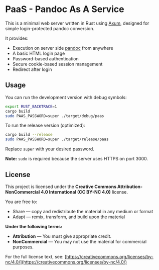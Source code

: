 # PaaS - Pandoc As A Service

This is a minimal web server written in Rust using [Axum](https://docs.rs/axum/latest/axum/), designed for simple login-protected pandoc conversion.

It provides:

- Execution on server side [pandoc](https://pandoc.org/) from anywhere
- A basic HTML login page
- Password-based authentication
- Secure cookie-based session management
- Redirect after login

## Usage

You can run the development version with debug symbols:

```bash
export RUST_BACKTRACE=1
cargo build
sudo PAAS_PASSWORD=super ./target/debug/paas
````

To run the release version (optimized):

```bash
cargo build --release
sudo PAAS_PASSWORD=super ./target/release/paas
```

Replace `super` with your desired password.

**Note:** `sudo` is required because the server uses HTTPS on port 3000.

## License

This project is licensed under the **Creative Commons Attribution-NonCommercial 4.0 International (CC BY-NC 4.0)** license.

You are free to:

* Share — copy and redistribute the material in any medium or format
* Adapt — remix, transform, and build upon the material

**Under the following terms:**

* **Attribution** — You must give appropriate credit.
* **NonCommercial** — You may not use the material for commercial purposes.

For the full license text, see: [https://creativecommons.org/licenses/by-nc/4.0/](https://creativecommons.org/licenses/by-nc/4.0/)

